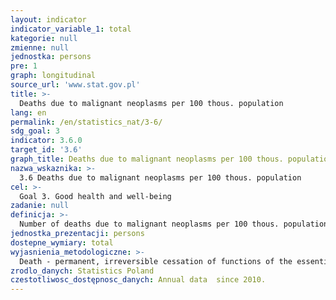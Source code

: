 ```yaml
---
layout: indicator
indicator_variable_1: total
kategorie: null
zmienne: null
jednostka: persons
pre: 1
graph: longitudinal
source_url: 'www.stat.gov.pl'
title: >-
  Deaths due to malignant neoplasms per 100 thous. population
lang: en
permalink: /en/statistics_nat/3-6/
sdg_goal: 3
indicator: 3.6.0
target_id: '3.6'
graph_title: Deaths due to malignant neoplasms per 100 thous. population
nazwa_wskaznika: >-
  3.6 Deaths due to malignant neoplasms per 100 thous. population
cel: >-
  Goal 3. Good health and well-being
zadanie: null
definicja: >-
  Number of deaths due to malignant neoplasms per 100 thous. population.
jednostka_prezentacji: persons
dostepne_wymiary: total
wyjasnienia_metodologiczne: >-
  Death - permanent, irreversible cessation of functions of the essential for life organs, the consequence of which is the cessation of all functions of the whole organism.Malignant neoplasm - according to the International Statistical Classification of Diseases and Related Health Problems ICD-10: disease symbol C00-C97 - it expands in an infiltrative way, ie. it doesn&#39 t push surrounding tissue (such as benign neoplasm), but it penetrates between the cells of normal tissue, giving metastases.The source of data on death is the document of the Ministry of Health ”Death certificate”, which is basic document for civil status acts and is in the part secondarily utilized by national statistics (Regulation of the Minister of Health, Journal of Laws 2015, item 231).Data on deaths are compiled in territorial division by place of registered for permanent stay of deceased person.When compiling the data on deaths by cause the initial cause of death is assumed. The initial cause is the disease, which was at the beginning of the morbid process and which caused the death  it may be also the injury or the poisoning, which caused the death.Data relating to the judicature on the causes of death are given in accordance with the International Statistical Classification of Diseases and Related Health Problems (Revision X).Data on population were compiled on the basis of: the balances of the residing population in a gmina based on the results of 2011 Population and Housing Census (for data since 2010)  for previous years (2003 – 2009) on the basis of the 2002 Population and Housing Census, the registers of the Ministry of Interior - internal and international migration of population for permanent residence (since 2006 the presented data come from the Common Electronic System of Population Register – PESEL), documentation of Civil Status Offices regarding registered marriages, births and deaths.
zrodlo_danych: Statistics Poland
czestotliwosc_dostępnosc_danych: Annual data  since 2010.
---
```


